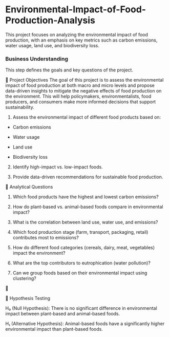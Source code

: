 # Environmental-Impact-of-Food-Production-Analysis
This project focuses on analyzing the environmental impact of food production, with an emphasis on key metrics such as carbon emissions, water usage, land use, and biodiversity loss.


### Business Understanding
This step defines the goals and key questions of the project.

📌 Project Objectives
The goal of this project is to assess the environmental impact of food production at both macro and micro levels and propose data-driven insights to mitigate the negative effects of food production on the environment. This will help policymakers, environmentalists, food producers, and consumers make more informed decisions that support sustainability.

1. Assess the environmental impact of different food products based on:

* Carbon emissions

* Water usage

* Land use

* Biodiversity loss

2. Identify high-impact vs. low-impact foods.

3. Provide data-driven recommendations for sustainable food production.

📌 Analytical Questions

1. Which food products have the highest and lowest carbon emissions?

2. How do plant-based vs. animal-based foods compare in environmental impact?

3. What is the correlation between land use, water use, and emissions?

4. Which food production stage (farm, transport, packaging, retail) contributes most to emissions?

5. How do different food categories (cereals, dairy, meat, vegetables) impact the environment?

6. What are the top contributors to eutrophication (water pollution)?

7. Can we group foods based on their environmental impact using clustering?

🚀 

📌 Hypothesis Testing

H₀ (Null Hypothesis): There is no significant difference in environmental impact between plant-based and animal-based foods.

H₁ (Alternative Hypothesis): Animal-based foods have a significantly higher environmental impact than plant-based foods.
